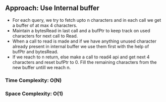 ## Approach: Use Internal buffer
* For each query, we try to fetch upto n characters and in each call we get a buffer of at max 4 characters.
* Maintain a bytesRead in last call and a bufPtr to keep track on used characters for next call to Read.
* When a call to read is made and if we have anything unused character already present in internal buffer we use them first with the help of bufPtr and bytesRead.
* If we reach to n return, else make a call to read4 api and get next 4 characters and reset bufPtr to 0. Fill the remaining characters from the new buffer untill we reach n.
​
### Time Complexity: O(N)
### Space Complexity: O(1)